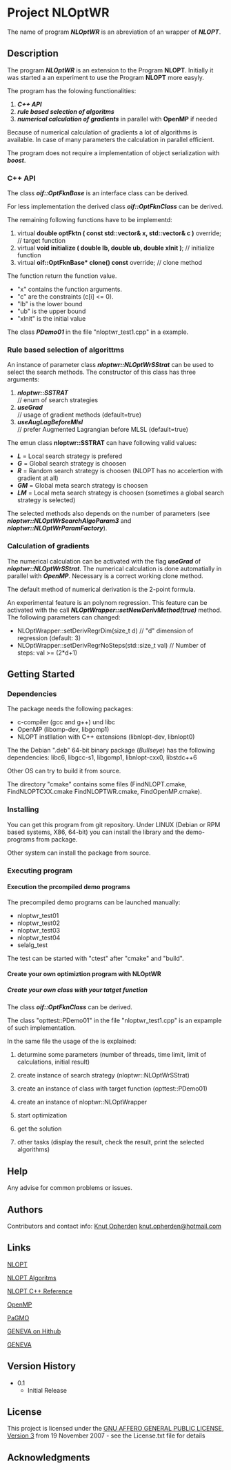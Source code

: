 # Project NLOptWR

The name of program ***NLOptWR*** is an abreviation of an wrapper of ***NLOPT***.

## Description

The program ***NLOptWR*** is an extension to the Program **NLOPT**.
Initially it was started a an experiment to use the Program **NLOPT** more easyly.

The program has the folowing functionalities:

1. ***C++ API***  
2. ***rule based selection of algoritms***  
3. ***numerical calculation of gradients*** in parallel with **OpenMP** if needed</li>


Because of numerical calculation of gradients a lot of algorithms is available.
In case of many parameters the calculation in parallel efficient.

The program does not require a implementation of object serialization with ***boost***.

### C++ API

The class ***oif::OptFknBase*** is an interface class can be derived.

For less implementation the derived class ***oif::OptFknClass*** can be derived.

The remaining following functions have to be implementd:

<ol start="1">
  <li>virtual <b>double optFktn ( const std::vector<double>& x, std::vector<double>& c )</b>
     override; 
    // target function
</li>
  <li>virtual <b>void initialize ( double lb, double ub, double xInit )</b>; 
    // initialize function
</li>
<li>virtual <b>oif::OptFknBase* clone() const</b> 
    override; 
    // clone method
</li>
</ol>

The function return the function value. 

* "x" contains the function arguments. 
* "c" are the constraints (c[i] <= 0). 
* "lb" is the lower bound
* "ub" is the upper bound
* "xInit" is the initial value

The class ***PDemo01*** in the file "nloptwr_test1.cpp" in a example.

### Rule based selection of algorittms

An instance of parameter class ***nloptwr::NLOptWrSStrat*** can be used to select the search methods.
The constructor of this class has three arguments:

1. ***nloptwr::SSTRAT***  
        // enum of search strategies
2. ***useGrad***  
        // usage of gradient methods (default=true)
3. ***useAugLagBeforeMlsl***   
        // prefer Augmented Lagrangian before MLSL (default=true)
 
The emun class <b>nloptwr::SSTRAT</b> can have following valid values:

 * ***L*** = Local search strategy is prefered
 * ***G*** = Global search strategy is choosen
 * ***R*** = Random search strategy is choosen (NLOPT has no accelertion with gradient at all)
 * ***GM*** = Global meta search strategy is choosen
 * ***LM*** = Local meta search strategy is choosen (sometimes a global search strategy is selected)

The selected methods also depends on the number of parameters (see ***nloptwr::NLOptWrSearchAlgoParam3*** and ***nloptwr::NLOptWrParamFactory***). 

### Calculation of gradients

The numerical calculation can be activated with the flag ***useGrad*** of ***nloptwr::NLOptWrSStrat***.
The numerical calculation is done automatially in parallel with ***OpenMP***.
Necessary is a correct working clone method.

The default method of numerical derivation is the 2-point formula.

An experimental feature is an polynom regression. 
This feature can be activated with 
the call ***NLOptWrapper::setNewDerivMethod(true)*** method.
The following parameters can changed:

* NLOptWrapper::setDerivRegrDim(size_t d) // "d" dimension of regression (default: 3)
* NLOptWrapper::setDerivRegrNoSteps(std::size_t val) // Number of steps: val >= (2*d+1)

## Getting Started

### Dependencies

The package needs the following packages:

* c-compiler (gcc and g++) und libc
* OpenMP (libomp-dev, libgomp1)
* NLOPT instllation with C++ extensions (libnlopt-dev,  libnlopt0)

The the Debian ".deb" 64-bit binary package (*Bullseye*) has the following dependencies:
libc6, libgcc-s1, libgomp1, libnlopt-cxx0, libstdc++6

Other OS can try to build it from source.

The directory "cmake" contains some files (FindNLOPT.cmake, FindNLOPTCXX.cmake  FindNLOPTWR.cmake, FindOpenMP.cmake).

### Installing

You can get this program from git repository.
Under LINUX (Debian or RPM based systems, X86, 64-bit) 
you can install the library and the demo-programs from package.

Other system can install the package from source.

### Executing program

#### Execution the prcompiled demo programs

The precompiled demo programs can be launched manually:

* nloptwr_test01
* nloptwr_test02
* nloptwr_test03
* nloptwr_test04
* selalg_test

The test can be started with "ctest" after "cmake" and "build".

#### Create your own optimiztion program with NLOptWR

##### Create your own class with your tatget function

The class ***oif::OptFknClass*** can be derived.

The class "opttest::PDemo01" in the file "nloptwr_test1.cpp" is an expample of such implementation.

In the same file the usage of the is explained:

1. deturmine some parameters (number of threads, time limit, limit of calculations, initial result)

2. create instance of search strategy (nloptwr::NLOptWrSStrat)

3. create an instance of class with target function (opttest::PDemo01)

4. create an instance of nloptwr::NLOptWrapper

5. start optimization

6. get the solution

7. other tasks (display the result, check the result, print the selected algorithms)

## Help

Any advise for common problems or issues.

## Authors

Contributors and contact info: 
[Knut Opherden](knut.opherden@hotmail.com) 
[knut.opherden@hotmail.com](knut.opherden@hotmail.com)

## Links

[NLOPT](https://nlopt.readthedocs.io/en/latest/#nlopt_1)

[NLOPT Algoritms](https://nlopt.readthedocs.io/en/latest/NLopt_Algorithms/)

[NLOPT C++ Reference](https://nlopt.readthedocs.io/en/latest/NLopt_C-plus-plus_Reference/)

[OpenMP](https://de.wikipedia.org/wiki/OpenMP)

[PaGMO](https://esa.github.io/pagmo2/)

[GENEVA on Hithub](https://github.com/gemfony/geneva)

[GENEVA](https://www.gemfony.eu/)


## Version History

* 0.1
    * Initial Release

## License

This project is licensed under the [GNU AFFERO GENERAL PUBLIC LICENSE, Version 3](https://www.gnu.org/licenses/agpl-3.0.txtl) from 19 November 2007 - see the License.txt file for details

                       
## Acknowledgments

